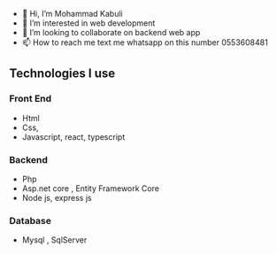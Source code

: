 - 👋 Hi, I’m Mohammad Kabuli
- 👀 I’m interested in web development 
- 💞️ I’m looking to collaborate on backend web app
- 📫 How to reach me text me whatsapp on this number 0553608481
## Technologies I use
### Front End
-  Html
-  Css, 
-  Javascript, react, typescript
### Backend
-  Php 
-  Asp.net core , Entity Framework Core
-  Node js, express js 
### Database
-  Mysql , SqlServer


